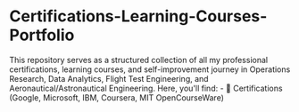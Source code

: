 # Certifications-Learning-Courses-Portfolio
This repository serves as a structured collection of all my professional certifications, learning courses, and self-improvement journey in Operations Research, Data Analytics, Flight Test Engineering, and Aeronautical/Astronautical Engineering. Here, you'll find: - 📜 Certifications (Google, Microsoft, IBM, Coursera, MIT OpenCourseWare) 
